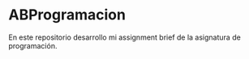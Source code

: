 # ABProgramacion
En este repositorio desarrollo mi assignment brief de la asignatura de programación.
